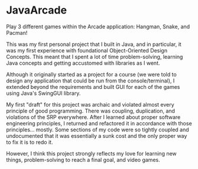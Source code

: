 # JavaArcade

Play 3 different games within the Arcade application: Hangman, Snake, and Pacman!

This was my first personal project that I built in Java, and in particular, it was my first experience with foundational Object-Oriented Design Concepts. This meant that I spent a lot of time problem-solving, learning Java concepts and getting accustomed with libraries as I went. 

Although it originally started as a project for a course (we were told to design any application that could be run from the console/terminal), I extended beyond the requirements and built GUI for each of the games using Java's SwingGUI library. 

My first "draft" for this project was archaic and violated almost every principle of good programming. There was coupling, duplication, and violations of the SRP everywhere. After I learned about proper software engineering principles, I returned and refactored it in accordance with those principles... mostly. Some sections of my code were so tightly coupled and undocumented that it was essentially a sunk cost and the only proper way to fix it is to redo it. 

However, I think this project strongly reflects my love for learning new things, problem-solving to reach a final goal, and video games.
